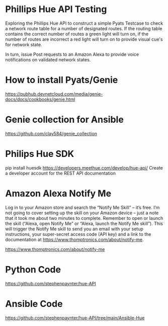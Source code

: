 # Phillips Hue API Testing

Exploring the Phillips Hue API to construct a simple Pyats Testcase to check a network route table for a number of designated routes. If the routing table contains the correct number of routes a green light will turn on, if the number of routes are incorrect a red light will turn on to provide visual cue's for network state.

In turn, issue Post requests to an Amazon Alexa to provide voice notifications on validated network states.


# How to install Pyats/Genie
https://pubhub.devnetcloud.com/media/genie-docs/docs/cookbooks/genie.html

# Genie collection for Ansible
https://github.com/clay584/genie_collection

# Philips Hue SDK
pip install huesdk
https://developers.meethue.com/develop/hue-api/
Create a developer account for the REST API documentation

# Amazon Alexa Notify Me
Log in to your Amazon store and search the “Notify Me Skill” – it’s free.
I’m not going to cover setting up the skill on your Amazon device – just a note that it took me about two minutes to complete.
Remember to open or launch the skill (“Alexa, open Notify Me” or “Alexa, launch the Notify Me skill”).
This will trigger the Notify Me skill to send you an email with your setup instructions, your super-secret access code (API key) and a link to the documentation at https://www.thomptronics.com/about/notify-me.

https://www.thomptronics.com/about/notify-me


# Python Code
https://github.com/stephenpaynter/hue-API

# Ansible Code
https://github.com/stephenpaynter/hue-API/tree/main/Ansible-Hue
